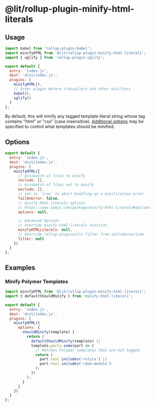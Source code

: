 # @lit/rollup-plugin-minify-html-literals

## Usage

```js
import babel from 'rollup-plugin-babel';
import minifyHTML from '@lit/rollup-plugin-minify-html-literals';
import { uglify } from 'rollup-plugin-uglify';

export default {
  entry: 'index.js',
  dest: 'dist/index.js',
  plugins: [
    minifyHTML(),
    // Order plugin before transpilers and other minifiers
    babel(),
    uglify()
  ]
};
```

By default, this will minify any tagged template literal string whose tag contains "html" or "css" (case insensitive). [Additional options](https://www.npmjs.com/package/minify-html-literals#options) may be specified to control what templates should be minified.

## Options

```js
export default {
  entry: 'index.js',
  dest: 'dist/index.js',
  plugins: [
    minifyHTML({
      // minimatch of files to minify
      include: [],
      // minimatch of files not to minify
      exclude: [],
      // set to `true` to abort bundling on a minification error
      failOnError: false,
      // minify-html-literals options
      // https://www.npmjs.com/package/minify-html-literals#options
      options: null,

      // Advanced Options
      // Override minify-html-literals function
      minifyHTMLLiterals: null,
      // Override rollup-pluginutils filter from include/exclude
      filter: null
    })
  ]
};
```

## Examples

### Minify Polymer Templates

```js
import minifyHTML from '@lit/rollup-plugin-minify-html-literals';
import { defaultShouldMinify } from 'minify-html-literals';

export default {
  entry: 'index.js',
  dest: 'dist/index.js',
  plugins: [
    minifyHTML({
      options: {
        shouldMinify(template) {
          return (
            defaultShouldMinify(template) ||
            template.parts.some(part => {
              // Matches Polymer templates that are not tagged
              return (
                part.text.includes('<style') ||
                part.text.includes('<dom-module')
              );
            })
          );
        }
      }
    })
  ]
};
```
